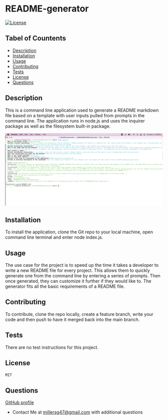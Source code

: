 
  
  # README-generator


  [![License](https://img.shields.io/badge/License-MIT-yellow.svg)](https://opensource.org/licenses/MIT)

  ## Tabel of Countents
  - [Description](#description)
  - [Installation](#installation)
  - [Usage](#usage)
  - [Contributing](#contributing) 
  - [Tests](#tests)
  - [License](#license)
  - [Questions](#questions)
  
  
  ## Description
  This is a command line application used to generate a README markdown file based on a template with user inputs pulled from prompts in the command line. The application runs in node.js and uses the inquirer package as well as the filesystem built-in package.

  ![Shows the command line terminal on a mac computer with the prompts and user inputs from the README-generator application. ](./assets/README-generator-screenshot.png)
  
  ## Installation
  To install the application, clone the Git repo to your local machine, open command line terminal and enter node index.js.
  
  ## Usage    
  The use case for the project is to speed up the time it takes a developer to write a new README file for every project. This allows them to quickly generate one from the command line by entering a series of prompts. Then once generated, they can customize it further if they would like to. The generator fits all the basic requirements of a README file. 
  
  ## Contributing 
  To contribute, clone the repo locally, create a feature branch, write your code and then push to have it merged back into the main branch. 
  
  ## Tests 
  There are no test instructions for this project.
  
  ## License
    MIT
  
  ## Questions
  [GitHub profile](github.com/millersg47)
  - Contact Me at millersg47@gmail.com with additional questions